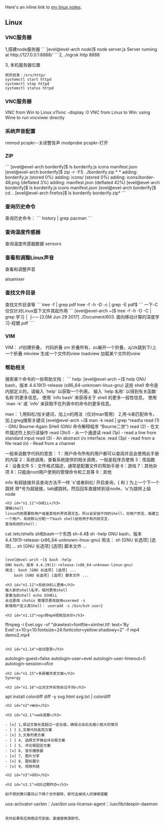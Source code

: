 Here's an inline link to [my linux notes](http://www.evel.cn/post/upload/note.txt).

<h2 id="n1">Linux</h2>

<h3 id="n1.1">VNC服务器</h3>
1,搭建node服务器
```
[evel@evel-arch node]$ node server.js 
Server running at http://127.0.0.1:8888/
```
2, ./ngrok http 8888

3, 本机服务器位置
```
网页目录：/srv/http/
systemctl start httpd
systemctl stop httpd
systemctl status httpd
```
<h3 id="n1.2">VNC服务器</h3>
VNC from Win to Linux
x11vnc -display :0
VNC from Linux to Win:
using Wine to run vncviwer directly

<h3 id="n1.3">系统声音配置</h3>
rmmod pcspkr--关闭警告声
modprobe pcspkr-打开

<h3 id="n1.4">ZIP</h3>
```
[evel@evel-arch borderify]$ ls
borderify.js  icons  manifest.json
[evel@evel-arch borderify]$ zip -r -FS ../borderify.zip *
*  adding: borderify.js (stored 0%)
  adding: icons/ (stored 0%)
  adding: icons/border-48.png (deflated 3%)
  adding: manifest.json (deflated 42%)
[evel@evel-arch borderify]$ ls
borderify.js  icons  manifest.json
[evel@evel-arch borderify]$ cd ..
[evel@evel-arch firefox]$ ls
borderify  borderify.zip*
```
<h3 id="n1.5">查询历史命令</h3>
查询历史命令：
```
history | grep pacman
```
<h3 id="n1.6">查询温度传感器</h3>
查询温度传感器数据
sensors
<h3 id="n1.7">查看和调整Linux声音</h3>
查看和调整声音

alsamixer

<h3 id="n1.8">查找文件目录</h3>
查找文件目录等
```
tree -f | grep pdf
tree -f -h -D -c | grep -E pdf$
```
一下-C仅仅针对Linux盘下文件其起作用
```
[evel@evel-arch ~]$ tree -f -h -D -C | grep 学习
│   ├── [3.0M Jun 29  2017]  ./Document/603. 面向移动计算的深度学习-程健.pdf
```

<h3 id="n1.9">VIM</h3>
VIM：
zf创建折叠， 代码折叠 zm 折叠所有，zo展开一个折叠，zj/zk跳到下/上一个折叠
mkview 生成一个文件的view loadview 加载某个文件的view

<h3 id="n1.10">帮助相关</h3>
搜索某个命令的一些帮助文档：
```
help:
[evel@evel-arch ~]$ help 
GNU bash，版本 4.4.19(1)-release (x86_64-unknown-linux-gnu)
这些 shell 命令是内部定义的。请输入 `help' 以获取一个列表。
输入 `help 名称' 以得到有关函数`名称'的更多信息。
使用 `info bash' 来获得关于 shell 的更多一般性信息。
使用 `man -k' 或 `info' 来获取不在列表中的命令的更多信息。

man：
1,用斜杠/加关键词，加上n的用法（仅对man管用）
2,用-k来匹配命令，加上greg搜索关键词
[evel@evel-arch ~]$ man -k read | grep ^read\\s
read (1)             - GNU Bourne-Again SHell (GNU 命令解释程序 “Bourne二世”)
read (2)             - 在文件描述符上执行读操作
read (3tcl)          - 从一个通道读
read (1p)            - read a line from standard input
read (3)             - An abstract i/o interface.
read (3p)            - read from a file
read (n)             - Read from a channel

一般来说数字代码的意思：
1：用户命令所有的用户都可以查阅并且会使用此手册的内容
2：系统调用，查看系统提供的相关调用，一般是程序员使用
3：库函数
4：设备文件
5：文件格式描述，通常是配置文件的帮助手册
6：游戏
7：其他杂项
8：只能由root用户使用的管理命令和工具等
9：其他

info
有超链接并且查询方法不一样
's'或者斜杠/ 开启查询，{ 和 } 为上一个下一个跳转
带*号为超链接，tab键跳转。然后回车直接转到该node，‘u’为跳转上级node
```
<h3 id="n1.11">SHELL</h3>
理解shell
linux内核需要和用户或者其他外界资源交互。所以会安装不同的shell，对用户而言，每建立一个用户。系统默认分配一个bash shell给他用于和内核交互.
查询系统的shell：
```
cat /etc/shells
sh和bash一个东西
sh-4.4$ sh -help
GNU bash，版本 4.4.19(1)-release-(x86_64-unknown-linux-gnu)
用法：	sh [GNU 长选项] [选项] ...
	sh [GNU 长选项] [选项] 脚本文件 ...
```

[evel@evel-arch ~]$ bash -help
GNU bash，版本 4.4.19(1)-release-(x86_64-unknown-linux-gnu)
用法：	bash [GNU 长选项] [选项] ...
	bash [GNU 长选项] [选项] 脚本文件 ...

<h3 id="n1.12">系统SHELL更换</h3>
输入新的shell名字。临时更改shell
查看当前shell echo $SHELL
永远更改 chshin 管理员更改就用usermod -s 
新增用户定义其Shell： useradd -s /bin/ksh user2

<h3 id="n1.13">ogv转mp4视频加水印</h3>
```
ffmpeg -i Evel.ogv -vf "drawtext=fontfile=simhei.ttf: text='By Evel':x=10:y=10:fontsize=24:fontcolor=yellow:shadowy=2" -f mp4 demo2.mp4
```

<h3 id="n1.14">自动登录</h3>
```
autologin-guest=false
autologin-user=evel
autologin-user-timeout=0
autologin-session=xfce
```
<h3 id="n1.15">多屏幕共享方案</h3>
Synergy

<h3 id="n1.16">比对文件彩色标记不同</h3>

```
apt install colordiff
diff -y svg.html svg.txt | colordiff
```
<h2 id="n2">Web</h2>

<h3 id="n2.1">web进展</h3>

- [x] 1,保证文章长度超过一定长度。确保点击后无缩小放大的情况
- [ ] 2,文章代码高亮方案
- [x] 3,文章列表方案
- [ ] 4, 选择文字弹出评论框方案
- [ ] 5, 评论框固定方案
- [x] 6, 音乐播放器
- [x] 7, 图片分享
- [x] 8, 图标展示
- [x] 9, 视频外链

<h2 id="n3">UOS</h2>

<h3 id="n3.1">UOS过期咋办</h3>

如不想折腾只要将以下两个文件删除，即可去掉烦人的弹框提醒
```
uos-activator-usrbin：/usr/bin
uos-license-agent：/usr/lib/deepin-daemon
```

另外如果有应用商店可安装。直接替换源即可。
